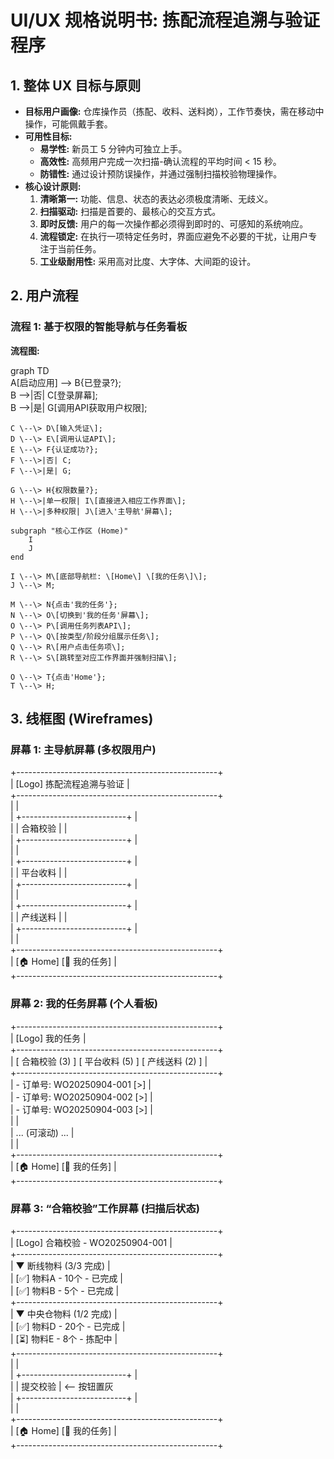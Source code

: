 # **UI/UX 规格说明书: 拣配流程追溯与验证程序**

## **1\. 整体 UX 目标与原则**

* **目标用户画像:** 仓库操作员（拣配、收料、送料岗），工作节奏快，需在移动中操作，可能佩戴手套。  
* **可用性目标:**  
  * **易学性:** 新员工 5 分钟内可独立上手。  
  * **高效性:** 高频用户完成一次扫描-确认流程的平均时间 \< 15 秒。  
  * **防错性:** 通过设计预防误操作，并通过强制扫描校验物理操作。  
* **核心设计原则:**  
  1. **清晰第一:** 功能、信息、状态的表达必须极度清晰、无歧义。  
  2. **扫描驱动:** 扫描是首要的、最核心的交互方式。  
  3. **即时反馈:** 用户的每一次操作都必须得到即时的、可感知的系统响应。  
  4. **流程锁定:** 在执行一项特定任务时，界面应避免不必要的干扰，让用户专注于当前任务。  
  5. **工业级耐用性:** 采用高对比度、大字体、大间距的设计。

## **2\. 用户流程**

### **流程 1: 基于权限的智能导航与任务看板**

**流程图:**

graph TD  
    A\[启动应用\] \--\> B{已登录?};  
    B \--\>|否| C\[登录屏幕\];  
    B \--\>|是| G\[调用API获取用户权限\];

    C \--\> D\[输入凭证\];  
    D \--\> E\[调用认证API\];  
    E \--\> F{认证成功?};  
    F \--\>|否| C;  
    F \--\>|是| G;

    G \--\> H{权限数量?};  
    H \--\>|单一权限| I\[直接进入相应工作界面\];  
    H \--\>|多种权限| J\[进入'主导航'屏幕\];

    subgraph "核心工作区 (Home)"  
        I  
        J  
    end

    I \--\> M\[底部导航栏: \[Home\] \[我的任务\]\];  
    J \--\> M;

    M \--\> N{点击'我的任务'};  
    N \--\> O\[切换到'我的任务'屏幕\];  
    O \--\> P\[调用任务列表API\];  
    P \--\> Q\[按类型/阶段分组展示任务\];  
    Q \--\> R\[用户点击任务项\];  
    R \--\> S\[跳转至对应工作界面并强制扫描\];  
      
    O \--\> T{点击'Home'};  
    T \--\> H;

## **3\. 线框图 (Wireframes)**

### **屏幕 1: 主导航屏幕 (多权限用户)**

\+--------------------------------------------------+  
| \[Logo\] 拣配流程追溯与验证                          |  
\+--------------------------------------------------+  
|                                                  |  
|          \+--------------------------+            |  
|          |         合箱校验           |            |  
|          \+--------------------------+            |  
|                                                  |  
|          \+--------------------------+            |  
|          |         平台收料           |            |  
|          \+--------------------------+            |  
|                                                  |  
|          \+--------------------------+            |  
|          |         产线送料           |            |  
|          \+--------------------------+            |  
|                                                  |  
\+--------------------------------------------------+  
|      \[🏠 Home\]         \[📄 我的任务\]          |  
\+--------------------------------------------------+

### **屏幕 2: 我的任务屏幕 (个人看板)**

\+--------------------------------------------------+  
| \[Logo\] 我的任务                                  |  
\+--------------------------------------------------+  
|  \[ 合箱校验 (3) \] \[ 平台收料 (5) \] \[ 产线送料 (2) \]  |  
\+--------------------------------------------------+  
| \- 订单号: WO20250904-001 \[\>\]                    |  
| \- 订单号: WO20250904-002 \[\>\]                    |  
| \- 订单号: WO20250904-003 \[\>\]                    |  
|                                                  |  
| ... (可滚动) ...                                 |  
|                                                  |  
\+--------------------------------------------------+  
|      \[🏠 Home\]         \[📄 我的任务\]          |  
\+--------------------------------------------------+

### **屏幕 3: “合箱校验”工作屏幕 (扫描后状态)**

\+--------------------------------------------------+  
| \[Logo\] 合箱校验 \- WO20250904-001                  |  
\+--------------------------------------------------+  
| ▼ 断线物料 (3/3 完成)                            |  
|   \[✅\] 物料A \- 10个 \- 已完成                      |  
|   \[✅\] 物料B \- 5个  \- 已完成                      |  
\+--------------------------------------------------+  
| ▼ 中央仓物料 (1/2 完成)                          |  
|   \[✅\] 物料D \- 20个 \- 已完成                      |  
|   \[⏳\] 物料E \- 8个  \- 拣配中                      |  
\+--------------------------------------------------+  
|                                                  |  
|          \+--------------------------+            |  
|          |         提交校验           |  \<-- 按钮置灰  
|          \+--------------------------+            |  
|                                                  |  
\+--------------------------------------------------+  
|      \[🏠 Home\]         \[📄 我的任务\]          |  
\+--------------------------------------------------+  
